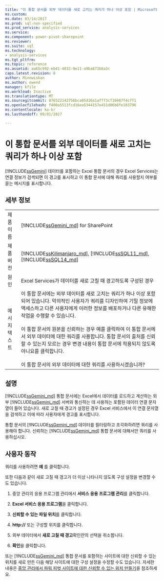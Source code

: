 ```yaml
---
title: "이 통합 문서를 외부 데이터를 새로 고치는 쿼리가 하나 이상 포함 | Microsoft Docs"
ms.custom: 
ms.date: 03/14/2017
ms.prod: sql-non-specified
ms.prod_service: analysis-services
ms.service: 
ms.component: power-pivot-sharepoint
ms.reviewer: 
ms.suite: sql
ms.technology:
- analysis-services
ms.tgt_pltfrm: 
ms.topic: reference
ms.assetid: aa65c992-eb41-4032-9e11-a9ba871b6a3c
caps.latest.revision: 8
author: Minewiskan
ms.author: owend
manager: kfile
ms.workload: Inactive
ms.translationtype: MT
ms.sourcegitcommit: 876522142756bca05416a1afff3cf10467f4c7f1
ms.openlocfilehash: f400a5513fcd16ea5344157e451d06b8fe103796
ms.contentlocale: ko-kr
ms.lasthandoff: 09/01/2017

---
```

# <a name="this-workbook-contains-one-or-more-queries-that-refresh-external-data"></a>이 통합 문서를 외부 데이터를 새로 고치는 쿼리가 하나 이상 포함
  [!INCLUDE[ssGemini](../../includes/ssgemini-md.md)] 데이터를 포함하는 Excel 통합 문서의 경우 Excel Services는 연결 정보가 검색되면 이 경고를 표시하고 이 통합 문서에 대해 쿼리를 사용할지 여부를 묻는 메시지를 표시합니다.  
  
## <a name="details"></a>세부 정보  
  
|||  
|-|-|  
|제품 이름|[!INCLUDE[ssGemini_md](../../includes/ssgemini-md.md)] for SharePoint|  
|제품 버전|[!INCLUDE[ssKilimanjaro_md](../../includes/sskilimanjaro-md.md)], [!INCLUDE[ssSQL11_md](../../includes/sssql11-md.md)], [!INCLUDE[ssSQL14_md](../../includes/sssql14-md.md)]|  
|원인|Excel Services가 데이터를 새로 고칠 때 경고하도록 구성된 경우|  
|메시지 텍스트|이 통합 문서에는 외부 데이터를 새로 고치는 쿼리가 하나 이상 포함되어 있습니다. 악의적인 사용자가 쿼리를 디자인하여 기밀 정보에 액세스하고 다른 사용자에게 이러한 정보를 배포하거나 다른 유해한 작업을 수행할 수 있습니다.<br /><br /> 이 통합 문서의 원본을 신뢰하는 경우 예를 클릭하여 이 통합 문서에서 외부 데이터에 대한 쿼리를 사용합니다. 통합 문서의 출처를 신뢰할 수 있는지 모르는 경우 변경 내용이 통합 문서에 적용되지 않도록 아니요를 클릭합니다.<br /><br /> 이 통합 문서의 외부 데이터에 대한 쿼리를 사용하시겠습니까?|  
  
## <a name="explanation"></a>설명  
 [!INCLUDE[ssGemini_md](../../includes/ssgemini-md.md)] 통합 문서에는 Excel에서 데이터를 로드하고 계산하는 외부 [!INCLUDE[ssGemini_md](../../includes/ssgemini-md.md)] 서버와 통신하는 데 사용하는 포함된 데이터 연결 문자열이 들어 있습니다. 새로 고칠 때 경고가 설정된 경우 Excel 서비스에서 이 연결 문자열을 검색하고 이에 따라 사용자에게 경고를 표시합니다.  
  
 통합 문서의 [!INCLUDE[ssGemini_md](../../includes/ssgemini-md.md)] 데이터를 필터링하고 조각화하려면 쿼리를 사용해야 합니다. 신뢰하는 [!INCLUDE[ssGemini_md](../../includes/ssgemini-md.md)] 통합 문서에 대해서만 쿼리를 사용하십시오.  
  
## <a name="user-action"></a>사용자 동작  
 쿼리를 사용하려면 **예** 를 클릭합니다.  
  
 또한 다음과 같이 새로 고칠 때 경고가 더 이상 나타나지 않도록 구성 설정을 변경할 수도 있습니다.  
  
1.  중앙 관리의 응용 프로그램 관리에서 **서비스 응용 프로그램 관리**를 클릭합니다.  
  
2.  **Excel 서비스 응용 프로그램**을 클릭합니다.  
  
3.  **신뢰할 수 있는 파일 위치**를 클릭합니다.  
  
4.  **http://** 또는 구성할 위치를 클릭합니다.  
  
5.  외부 데이터에서 **새로 고칠 때 경고**확인란의 선택을 취소합니다.  
  
6.  **확인**을 클릭합니다.  
  
 또는 [!INCLUDE[ssGemini_md](../../includes/ssgemini-md.md)] 통합 문서를 포함하는 사이트에 대한 신뢰할 수 있는 위치를 새로 만든 다음 해당 사이트에 대한 구성 설정을 수정할 수도 있습니다. 자세한 내용은 [중앙 관리에서 파워 피벗 사이트에 대한 신뢰할 수 있는 위치 만들기](../../analysis-services/power-pivot-sharepoint/create-a-trusted-location-for-power-pivot-sites-in-central-administration.md)을 참조하세요.  
  
  

